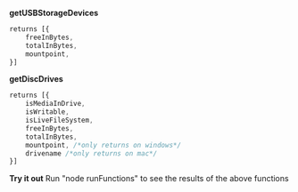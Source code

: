 **getUSBStorageDevices**  
```javascript
returns [{
    freeInBytes,
    totalInBytes,
    mountpoint,
}]
```


**getDiscDrives**

```javascript
returns [{
    isMediaInDrive,
    isWritable,
    isLiveFileSystem,
    freeInBytes,
    totalInBytes,
    mountpoint, /*only returns on windows*/
    drivename /*only returns on mac*/
}]
```

**Try it out**
Run "node runFunctions" to see the results of the above functions